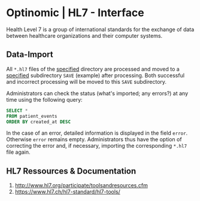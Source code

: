 # Optinomic | HL7 - Interface

Health Level 7 is a group of international standards for the exchange of data between healthcare organizations and their computer systems.

## Data-Import

All `*.hl7` files of the [specified](https://github.com/ottigerb/therapy-server/blob/master/api/clinics/config-suedhang.json#L193-L196) directory are processed and moved to a [specified](https://github.com/ottigerb/therapy-server/blob/master/api/clinics/config-suedhang.json#L193-L196) subdirectory `SAVE` (example) after processing. Both successful and incorrect processing will be moved to this `SAVE` subdirectory.

Administrators can check the status (what's imported; any errors?) at any time using the following query:

```SQL
SELECT * 
FROM patient_events
ORDER BY created_at DESC
```

In the case of an error, detailed information is displayed in the field `error`. Otherwise `error` remains empty.
Administrators thus have the option of correcting the error and, if necessary, importing the corresponding `*.hl7` file again.

## HL7 Ressources & Documentation

1. http://www.hl7.org/participate/toolsandresources.cfm
2. https://www.hl7.ch/hl7-standard/hl7-tools/
